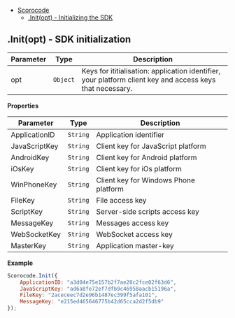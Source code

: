 <a name="Scorocode"></a>

* [Scorocode](#Scorocode)
    * [.Init(opt) - Initializing the SDK](#Scorocode+Init)

<a name="Scorocode+Init"></a>

## .Init(opt) - SDK initialization

| Parameter | Type | Description |
| --- | --- | --- |
| opt | <code>Object</code> | Keys for ititialisation: application identifier, your platform client key and access keys that necessary. |

**Properties**

| Parameter | Type | Description |
| --- | --- | --- |
| ApplicationID | <code>String</code> | Application identifier |
| JavaScriptKey | <code>String</code> | Client key for JavaScript platform |
| AndroidKey | <code>String</code> | Client key for Android platform |
| iOsKey | <code>String</code> | Client key for iOs platform |
| WinPhoneKey | <code>String</code> | Client key for Windows Phone platform |
| FileKey | <code>String</code> | File access key  |
| ScriptKey | <code>String</code> | Server-side scripts access key  |
| MessageKey | <code>String</code> | Messages access key  |
| WebSocketKey |<code>String</code> | WebSocket access key |
| MasterKey | <code>String</code> | Application master-key |

**Example**  

```Javascript
Scorocode.Init({
    ApplicationID: "a3d04e75e157b2f7ae20c2fce02f63d6",
    JavaScriptKey: "ad6a8fe72ef7dfb9c46958aacb15196a",
    FileKey: "2aceceec7d2e96b1487ec399f5afa101",
    MessageKey: "e215ed465646775b42d65cca2d2f5db9"
});
```

